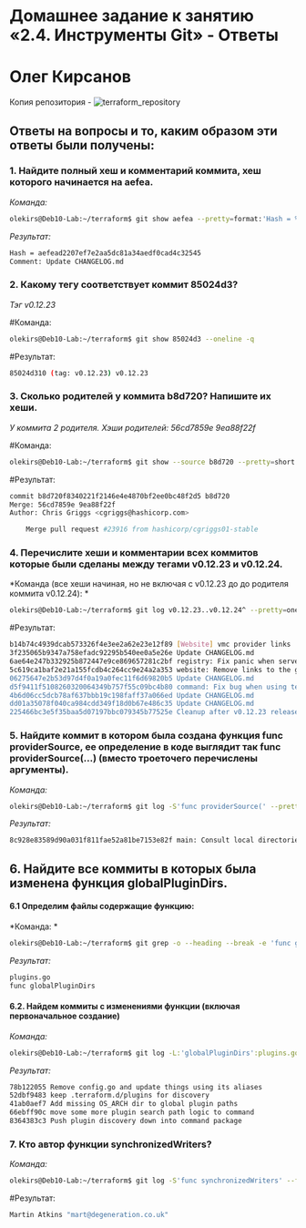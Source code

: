 # Домашнее задание к занятию «2.4. Инструменты Git» - Ответы

# Олег Кирсанов

Копия репозитория - ![terraform_repository](https://github.com/hashicorp/terraform)

## Ответы на вопросы и то, каким образом эти ответы были получены:

### 1. Найдите полный хеш и комментарий коммита, хеш которого начинается на aefea.

*Команда:*
```bash
olekirs@Deb10-Lab:~/terraform$ git show aefea --pretty=format:'Hash = %H %nComment: %s' -q
```
*Результат:*
```bash
Hash = aefead2207ef7e2aa5dc81a34aedf0cad4c32545 
Comment: Update CHANGELOG.md
```
### 2. Какому тегу соответствует коммит 85024d3?

*Тэг v0.12.23*

#Команда: 
```bash
olekirs@Deb10-Lab:~/terraform$ git show 85024d3 --oneline -q
```
#Результат:
```bash
85024d310 (tag: v0.12.23) v0.12.23
```
### 3. Сколько родителей у коммита b8d720? Напишите их хеши.

*У коммита 2 родителя. Хэши родителей: 56cd7859e 9ea88f22f*

#Команда: 
```bash
olekirs@Deb10-Lab:~/terraform$ git show --source b8d720 --pretty=short 
```
#Результат:
```bash
commit b8d720f8340221f2146e4e4870bf2ee0bc48f2d5 b8d720
Merge: 56cd7859e 9ea88f22f
Author: Chris Griggs <cgriggs@hashicorp.com>

    Merge pull request #23916 from hashicorp/cgriggs01-stable
```
### 4. Перечислите хеши и комментарии всех коммитов которые были сделаны между тегами v0.12.23 и v0.12.24.
*Команда (все хеши начиная, но не включая с v0.12.23 до до родителя коммита v0.12.24): *
```bash
olekirs@Deb10-Lab:~/terraform$ git log v0.12.23..v0.12.24^ --pretty=oneline 
```
#Результат:
```bash
b14b74c4939dcab573326f4e3ee2a62e23e12f89 [Website] vmc provider links
3f235065b9347a758efadc92295b540ee0a5e26e Update CHANGELOG.md
6ae64e247b332925b872447e9ce869657281c2bf registry: Fix panic when server is unreachable
5c619ca1baf2e21a155fcdb4c264cc9e24a2a353 website: Remove links to the getting started guide's old location
06275647e2b53d97d4f0a19a0fec11f6d69820b5 Update CHANGELOG.md
d5f9411f5108260320064349b757f55c09bc4b80 command: Fix bug when using terraform login on Windows
4b6d06cc5dcb78af637bbb19c198faff37a066ed Update CHANGELOG.md
dd01a35078f040ca984cdd349f18d0b67e486c35 Update CHANGELOG.md
225466bc3e5f35baa5d07197bbc079345b77525e Cleanup after v0.12.23 release
```
### 5. Найдите коммит в котором была создана функция func providerSource, ее определение в коде выглядит так func providerSource(...) (вместо троеточего перечислены аргументы).
*Команда:* 
```bash
olekirs@Deb10-Lab:~/terraform$ git log -S'func providerSource(' --pretty=oneline 
```
*Результат:*
```bash
8c928e83589d90a031f811fae52a81be7153e82f main: Consult local directories as potential mirrors of providers
```

## 6. Найдите все коммиты в которых была изменена функция globalPluginDirs.
#### 6.1 Определим файлы содержащие функцию:
*Команда: *
```bash
olekirs@Deb10-Lab:~/terraform$ git grep -o --heading --break -e 'func globalPluginDirs'
```
*Результат:*
```bash
plugins.go
func globalPluginDirs
```
#### 6.2. Найдем коммиты с изменениями функции (включая первоначальное создание)
*Команда:* 
```bash
olekirs@Deb10-Lab:~/terraform$ git log -L:'globalPluginDirs':plugins.go --oneline  -q
```
*Результат:*
```bash
78b122055 Remove config.go and update things using its aliases
52dbf9483 keep .terraform.d/plugins for discovery
41ab0aef7 Add missing OS_ARCH dir to global plugin paths
66ebff90c move some more plugin search path logic to command
8364383c3 Push plugin discovery down into command package
```
### 7. Кто автор функции synchronizedWriters?
*Команда:* 
```bash
olekirs@Deb10-Lab:~/terraform$ git log -S'func synchronizedWriters' --first-parent --pretty=format:'%an "%ae"'
```
#Результат:
```bash
Martin Atkins "mart@degeneration.co.uk"
```

